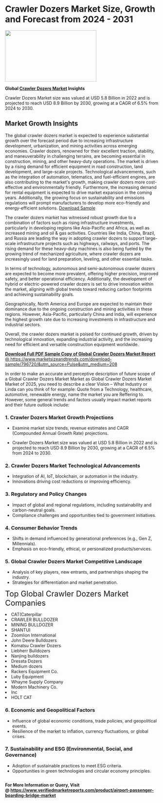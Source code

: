 <H1>Crawler Dozers Market Size, Growth and Forecast from 2024 - 2031</H1><img class="aligncenter size-medium wp-image-584254" src="https://thirdeyenews.in/wp-content/uploads/2024/09/Global-Market-Research-300x168.jpeg" alt="" width="300" height="168" /><p><strong>Global&nbsp;<a href="https://www.marketsizeandtrends.com/download-sample/796720/&amp;utm_source=Pulse&amp;utm_medium=208">Crawler Dozers Market</a> Insights</strong></p><p>Crawler Dozers Market size was valued at USD 5.8 Billion in 2022 and is projected to reach USD 8.9 Billion by 2030, growing at a CAGR of 6.5% from 2024 to 2030.</p><p><h2>Market Growth Insights</h2> <p>The global crawler dozers market is expected to experience substantial growth over the forecast period due to increasing infrastructure development, urbanization, and mining activities across emerging economies. Crawler dozers, renowned for their excellent traction, stability, and maneuverability in challenging terrains, are becoming essential in construction, mining, and other heavy-duty operations. The market is driven by a rising demand for efficient equipment in road construction, land development, and large-scale projects. Technological advancements, such as the integration of automation, telematics, and fuel-efficient engines, are also contributing to the market's growth, making crawler dozers more cost-effective and environmentally friendly. Furthermore, the increasing demand for rental equipment is expected to drive market expansion in the coming years. Additionally, the growing focus on sustainability and emissions regulations will prompt manufacturers to develop more eco-friendly and energy-efficient solutions. <a href="download-link-here">Download Sample</a></p> <p>The crawler dozers market has witnessed robust growth due to a combination of factors such as rising infrastructure investments, particularly in developing regions like Asia-Pacific and Africa, as well as increased mining and oil & gas activities. Countries like India, China, Brazil, and Russia are leading the way in adopting crawler dozers to support large-scale infrastructure projects such as highways, railways, and ports. The rising demand for these heavy-duty machines is also being fueled by the growing trend of mechanized agriculture, where crawler dozers are increasingly used for land preparation, leveling, and other essential tasks.</p> <p>In terms of technology, autonomous and semi-autonomous crawler dozers are expected to become more prevalent, offering higher precision, improved safety, and better operational efficiency. Additionally, the development of hybrid or electric-powered crawler dozers is set to drive innovation within the market, aligning with global trends toward reducing carbon footprints and achieving sustainability goals.</p> <p>Geographically, North America and Europe are expected to maintain their dominance due to the ongoing construction and mining activities in these regions. However, Asia-Pacific, particularly China and India, will experience the highest growth rate due to increasing investments in infrastructure and industrial sectors.</p> <p>Overall, the crawler dozers market is poised for continued growth, driven by technological innovation, expanding industrial activity, and the increasing need for efficient and versatile construction equipment worldwide.</p> <p><a href="get-more-link-here"></p><p><span class=""><strong>Download Full PDF Sample Copy of Global Crawler Dozers Market Report</strong> @ <a href="https://www.marketsizeandtrends.com/download-sample/796720/&amp;utm_source=Pulse&amp;utm_medium=208" target="_blank">https://www.marketsizeandtrends.com/download-sample/796720/&amp;utm_source=Pulse&amp;utm_medium=208</a></span></p><p>In order to make an accurate and perceptive description of future scope of a Global&nbsp;Crawler Dozers Market Market as Global&nbsp;Crawler Dozers Market Market of 2025, you need to describe a clear Vision &ndash; What Industry or Linda can you think of for example: Quote from a Technology, healthcare, automotive, renewable energy, name the market you are Reffering to. However, some general trends and factors usually impact market reports and their future outlook include:</p><h3>1.&nbsp;<strong>Crawler Dozers Market Growth Projections</strong></h3><ul><li>Examine market size trends, revenue estimates and CAGR (Compounded Annual Growth Rate) projections.</li><li><p>Crawler Dozers Market size was valued at USD 5.8 Billion in 2022 and is projected to reach USD 8.9 Billion by 2030, growing at a CAGR of 6.5% from 2024 to 2030.</p></li></ul><h3>2.&nbsp;<strong>Crawler Dozers Market Technological Advancements</strong></h3><ul><li>Integration of AI, IoT, blockchain, or automation in the industry.</li><li>Innovations driving cost reductions or improving efficiency.</li></ul><h3>3.&nbsp;<strong>Regulatory and Policy Changes</strong></h3><ul><li>Impact of global and regional regulations, including sustainability and carbon-neutral goals.</li><li>Compliance challenges and opportunities tied to government initiatives.</li></ul><h3>4.&nbsp;<strong>Consumer Behavior Trends</strong></h3><ul><li>Shifts in demand influenced by generational preferences (e.g., Gen Z, Millennials).</li><li>Emphasis on eco-friendly, ethical, or personalized products/services.</li></ul><h3>5.&nbsp;<strong>Global Crawler Dozers Market Competitive Landscape</strong></h3><ul><li>Analysis of key players, new entrants, and partnerships shaping the industry.</li><li>Strategies for differentiation and market penetration.</li></ul><p data-pm-slice="1 1 []"><span style="color: inherit; font-family: inherit; font-size: 25px;">Top Global Crawler Dozers Market Companies</span></p><div class="" data-test-id=""><p><li>CAT(Caterpillar </li><li> CRAWLER BULLDOZER</li><li> MINING BULLDOZER</li><li> SHANTUI</li><li> Zoomlion International</li><li> John Deere Bulldozers</li><li> Komatsu Crawler Dozers</li><li> Liebherr Bulldozers</li><li> Nanjing bulldozers</li><li> Dressta Dozers</li><li> Medium dozers</li><li> Rackers Equipment Co.</li><li> Luby Equipment</li><li> Whayne Supply Company</li><li> Modern Machinery Co. </li><li> Inc</li><li> HOLT CAT</li></p></div><h3>6.&nbsp;<strong>Economic and Geopolitical Factors</strong></h3><ul><li>Influence of global economic conditions, trade policies, and geopolitical events.</li><li>Resilience of the market to inflation, currency fluctuations, or global crises.</li></ul><h3>7.&nbsp;<strong>Sustainability and ESG (Environmental, Social, and Governance)</strong></h3><ul><li>Adoption of sustainable practices to meet ESG criteria.</li><li>Opportunities in green technologies and circular economy principles.</li></ul><h2><strong style="font-size: 14px;">For More Information or Query, Visit @&nbsp;</strong><a style="background-color: #ffffff; font-size: 14px;" href="https://www.marketsizeandtrends.com/report/crawler-dozers-market/" target="_blank">https://www.verifiedmarketreports.com/product/airport-passenger-boarding-bridge-market</a></h2>
